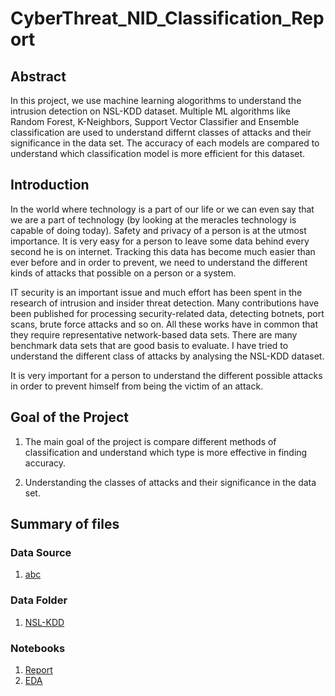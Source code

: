 # CyberThreat_NID_Classification_Report

## Abstract 

In this project, we use machine learning alogorithms to understand the intrusion detection on NSL-KDD dataset. Multiple ML algorithms like Random Forest, K-Neighbors, Support Vector Classifier and Ensemble classification are used to understand differnt classes of attacks and their significance in the data set. The accuracy of each models are compared to understand which classification model is more efficient for this dataset. 

## Introduction

In the world where technology is a part of our life or we can even say that we are a part of technology (by looking at the meracles technology is capable of doing today). Safety and privacy of a person is at the utmost importance. It is very easy for a person to leave some data behind every second he is on internet. Tracking this data has become much easier than ever before and in order to prevent, we need to understand the different kinds of attacks that possible on a person or a system.  

IT security is an important issue and much effort has been spent in the research of intrusion and insider threat detection. Many contributions have been published for processing security-related data, detecting botnets, port scans, brute force attacks and so on. All these works have in common that they require representative network-based data sets. There are many benchmark data sets that are good basis to evaluate. I have tried to understand the different class of attacks by analysing the NSL-KDD dataset.

It is very important for a person to understand the different possible attacks in order to prevent himself from being the victim of an attack.


## Goal of the Project

1. The main goal of the project is compare different methods of classification and understand which type is more effective in finding accuracy.   

2. Understanding the classes of attacks and their significance in the data set.

## Summary of files
### Data Source 
1. [abc](_)

### Data Folder 
1. [NSL-KDD]()

### Notebooks
1. [Report]()  
2. [EDA]()

